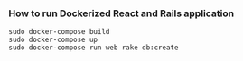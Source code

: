 ### How to run Dockerized React and Rails application
```
sudo docker-compose build
sudo docker-compose up
sudo docker-compose run web rake db:create
```
